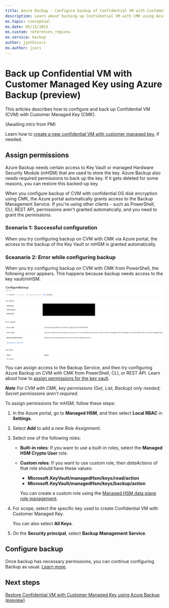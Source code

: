 ```yaml
---
title: Azure Backup - Configure backup of Confidential VM with Customer Managed Key using Azure Backup CMK overview (preview) 
description: Learn about backing up Confidential VM with CMK using Azure Backup.
ms.topic: conceptual
ms.date: 05/15/2023
ms.custom: references_regions
ms.service: backup
author: jyothisuri
ms.author: jsuri
---
```


# Back up Confidential VM with Customer Managed Key using Azure Backup (preview)

This articles describes how to configure and back up Confidential VM (CVM) with Customer Managed Key (CMK).

(Awaiting intro from PM)

Learn how to [create a new confidential VM with customer managed key](https://learn.microsoft.com/en-us/azure/confidential-computing/quick-create-confidential-vm-portal-amd), if needed.

## Assign permissions

Azure Backup needs certain access to Key Vault or managed Hardware Security Module (mHSM) that are used to store the key. Azure Backup also needs required permissions to back up the key. If it gets deleted for some reasons, you can restore this backed-up key.

When you configure backup of CVM with confidential OS disk encryption using CMK, the Azure portal automatically grants access to the Backup Management Service. If you're using other clients - such as PowerShell, CLI, REST API, permissions aren't granted automatically, and you need to grant the permissions.

### Scenario 1: Successful configuration

When you try configuring backup on CVM with CMK via Azure portal, the access to the backup of the Key Vault or mHSM is granted automatically.

### Sceanario 2: Error while configuring backup

When you try configuring backup on CVM with CMK from PowerShell, the following error appears. This happens because backup needs access to the key vault/mHSM.

![Screenshot shows the error while configuring backup when Backup Service doesn't have required access for key.](https://github.com/MicrosoftDocs/Backup-Confidential-VMs-with-CMK/blob/main/articles/media/backup-confidential-vm-with-customer-managed-key/configuration-error-for-missing-access-to-key.png)

You can assign access to the Backup Service, and then try configuring Azure Backup on CVM with CMK from PowerShell, CLI, or REST API. Learn about how to [assign permissions for the key vault](https://learn.microsoft.com/en-us/azure/backup/backup-azure-vms-encryption#provide-permissions).

***Note***
*For CVM with CMK, key permissions (Get, List, Backup) only needed; Secret permissions aren't required.*

To assign permissions for mHSM, follow these steps:

1. In the Azure portal, go to **Managed HSM**, and then select **Local RBAC** in **Settings**.

2. Select **Add** to add a *new Role Assignment*.

3. Select one of the following roles:

   - **Built-in roles**: If you wanr to use a built-in roles, select the **Managed HSM Crypto User** role.

   - **Custom roles**: If you want to use custom role, then *dataActions* of that role should have these values:

     - **Microsoft.KeyVault/managedHsm/keys/read/action**
     - **Microsoft.KeyVault/managedHsm/keys/backup/action**

     You can create a custom role using the [Managed HSM data plane role management](https://learn.microsoft.com/en-us/azure/key-vault/managed-hsm/role-management#create-a-new-role-definition).

4. For scope, select the specific key used to create Confidential VM with Customer Managed Key.

   You can also select **All Keys**. 

5. On the **Security principal**, select **Backup Management Service**.

## Configure backup

Once backup has necessary permissions, you can continue configuring Backup as usual. [Learn more](https://learn.microsoft.com/en-us/azure/backup/backup-during-vm-creation).

## Next steps

[Restore Confidential VM with Customer Managed Key using Azure Backup (preview)](backup-confidential-vm-with-customer-managed-key-configure-backup.md)